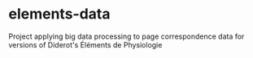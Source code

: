 elements-data
=============

Project applying big data processing to page correspondence data for versions of Diderot's Éléments de Physiologie
